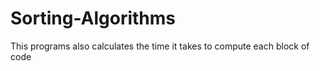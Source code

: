# Sorting-Algorithms

This programs also calculates the time it takes to compute each block of code
